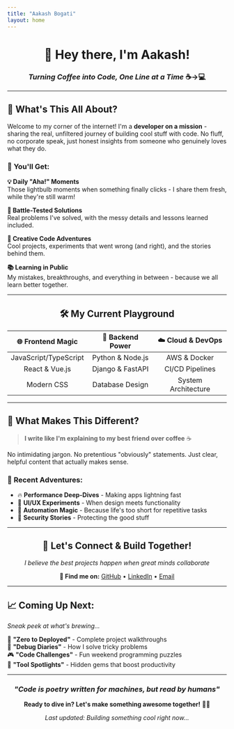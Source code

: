 ```yaml
---
title: "Aakash Bogati"
layout: home
---
```


<div align="center">

# 👋 Hey there, I'm Aakash!

### *Turning Coffee into Code, One Line at a Time* ☕→💻

</div>

---

## 🚀 What's This All About?

Welcome to my corner of the internet! I'm a **developer on a mission** - sharing the real, unfiltered journey of building cool stuff with code. No fluff, no corporate speak, just honest insights from someone who genuinely loves what they do.

### 🎯 **You'll Get:**

**💡 Daily "Aha!" Moments**  
Those lightbulb moments when something finally clicks - I share them fresh, while they're still warm!

**🔧 Battle-Tested Solutions**  
Real problems I've solved, with the messy details and lessons learned included.

**🎨 Creative Code Adventures**  
Cool projects, experiments that went wrong (and right), and the stories behind them.

**📚 Learning in Public**  
My mistakes, breakthroughs, and everything in between - because we all learn better together.

---

<div align="center">

## 🛠️ **My Current Playground**

</div>

| 🌐 **Frontend Magic** | 🚀 **Backend Power** | ☁️ **Cloud & DevOps** |
|:---:|:---:|:---:|
| JavaScript/TypeScript | Python & Node.js | AWS & Docker |
| React & Vue.js | Django & FastAPI | CI/CD Pipelines |
| Modern CSS | Database Design | System Architecture |

---

## 🎪 **What Makes This Different?**

> **I write like I'm explaining to my best friend over coffee** ☕

No intimidating jargon. No pretentious "obviously" statements. Just clear, helpful content that actually makes sense.

### 📖 **Recent Adventures:**
- 🔥 **Performance Deep-Dives** - Making apps lightning fast
- 🎨 **UI/UX Experiments** - When design meets functionality  
- 🤖 **Automation Magic** - Because life's too short for repetitive tasks
- 🔐 **Security Stories** - Protecting the good stuff

---

<div align="center">

## 🤝 **Let's Connect & Build Together!**

*I believe the best projects happen when great minds collaborate*

**📱 Find me on:** [GitHub](https://github.com/AKBogati123) • [LinkedIn](https://linkedin.com/in/your-profile) • [Email](mailto:your-email@example.com)

</div>

---

## 📈 **Coming Up Next:**

*Sneak peek at what's brewing...*

🎯 **"Zero to Deployed"** - Complete project walkthroughs  
🧠 **"Debug Diaries"** - How I solve tricky problems  
🎮 **"Code Challenges"** - Fun weekend programming puzzles  
🌟 **"Tool Spotlights"** - Hidden gems that boost productivity  

---

<div align="center">

### *"Code is poetry written for machines, but read by humans"*

**Ready to dive in? Let's make something awesome together!** 🚀✨

*Last updated: Building something cool right now...*

</div>
